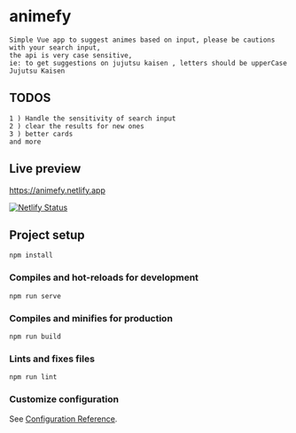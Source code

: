 # animefy

```
Simple Vue app to suggest animes based on input, please be cautions with your search input,
the api is very case sensitive, 
ie: to get suggestions on jujutsu kaisen , letters should be upperCase Jujutsu Kaisen
```

## TODOS

```
1 ) Handle the sensitivity of search input
2 ) clear the results for new ones
3 ) better cards
and more
```

## Live preview


https://animefy.netlify.app

[![Netlify Status](https://api.netlify.com/api/v1/badges/131d96cd-d9ab-46a8-bc13-68c1229ae03e/deploy-status)](https://app.netlify.com/sites/animefy/deploys)


## Project setup

```
npm install
```

### Compiles and hot-reloads for development

```
npm run serve
```

### Compiles and minifies for production

```
npm run build
```

### Lints and fixes files

```
npm run lint
```

### Customize configuration

See [Configuration Reference](https://cli.vuejs.org/config/).
